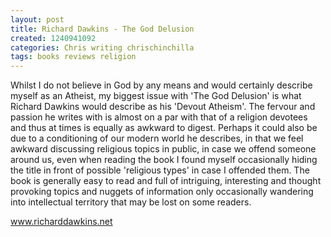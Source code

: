 ```yaml
---
layout: post
title: Richard Dawkins - The God Delusion
created: 1240941092
categories: Chris writing chrischinchilla
tags: books reviews religion
---
```


Whilst I do not believe in God by any means and would certainly describe myself as an Atheist, my biggest issue with 'The God Delusion' is what Richard Dawkins would describe as his 'Devout Atheism'. The fervour and passion he writes with is almost on a par with that of a religion devotees and thus at times is equally as awkward to digest. Perhaps it could also be due to a conditioning of our modern world he describes, in that we feel awkward discussing religious topics in public, in case we offend someone around us, even when reading the book I found myself occasionally hiding the title in front of possible 'religious types' in case I offended them. The book is generally easy to read and full of intriguing, interesting and thought provoking topics and nuggets of information only occasionally wandering into intellectual territory that may be lost on some readers.

<a href=http://www.richarddawkins.net>www.richarddawkins.net</a>
